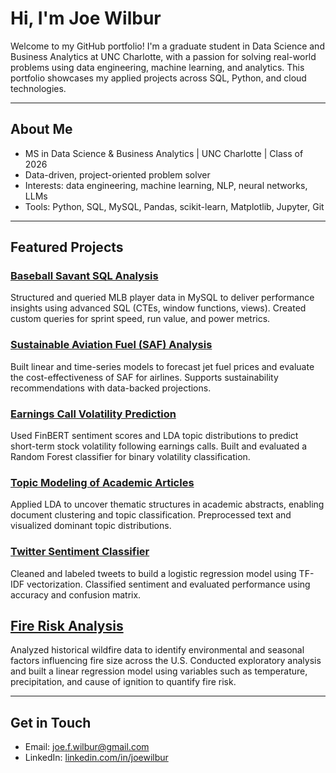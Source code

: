 # Hi, I'm Joe Wilbur

Welcome to my GitHub portfolio! I'm a graduate student in Data Science and Business Analytics at UNC Charlotte, with a passion for solving real-world problems using data engineering, machine learning, and analytics. This portfolio showcases my applied projects across SQL, Python, and cloud technologies.

---

## About Me

- MS in Data Science & Business Analytics | UNC Charlotte | Class of 2026
- Data-driven, project-oriented problem solver
- Interests: data engineering, machine learning, NLP, neural networks, LLMs 
- Tools: Python, SQL, MySQL, Pandas, scikit-learn, Matplotlib, Jupyter, Git

---

## Featured Projects

### [Baseball Savant SQL Analysis](./Baseball-Savant-SQL-DB)
Structured and queried MLB player data in MySQL to deliver performance insights using advanced SQL (CTEs, window functions, views). Created custom queries for sprint speed, run value, and power metrics.

### [Sustainable Aviation Fuel (SAF) Analysis](./SAF-Analysis)
Built linear and time-series models to forecast jet fuel prices and evaluate the cost-effectiveness of SAF for airlines. Supports sustainability recommendations with data-backed projections.

### [Earnings Call Volatility Prediction](./Earnings-Calls-SentAnalysis-TopicModeling-Analysis)
Used FinBERT sentiment scores and LDA topic distributions to predict short-term stock volatility following earnings calls. Built and evaluated a Random Forest classifier for binary volatility classification.

### [Topic Modeling of Academic Articles](./Academic-Article-Topic-Modeling)
Applied LDA to uncover thematic structures in academic abstracts, enabling document clustering and topic classification. Preprocessed text and visualized dominant topic distributions.

### [Twitter Sentiment Classifier](./Twitter-Sentiment-Analysis)
Cleaned and labeled tweets to build a logistic regression model using TF-IDF vectorization. Classified sentiment and evaluated performance using accuracy and confusion matrix.

## [Fire Risk Analysis](./Fire-Risk-Analysis)
Analyzed historical wildfire data to identify environmental and seasonal factors influencing fire size across the U.S. Conducted exploratory analysis and built a linear regression model using variables such as temperature, precipitation, and cause of ignition to quantify fire risk.

---

## Get in Touch

- Email: [joe.f.wilbur@gmail.com](mailto:joe.f.wilbur@gmail.com)
- LinkedIn: [linkedin.com/in/joewilbur](https://www.linkedin.com/in/joseph-wilbur-baa3301b0/)
